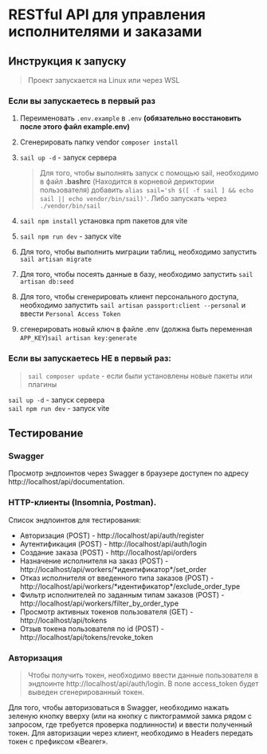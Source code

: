<h1>RESTful API для управления исполнителями и заказами</h1>

<h2>Инструкция к запуску</h2>

>Проект запускается на Linux или через WSL

<h3>Если вы запускаетесь в первый раз</h3>
<ol>
<li>

Переименовать `.env.example` в `.env` <b>(обязательно восстановить после этого файл example.env)</b> </li>
<li>

Сгенерировать папку vendor `composer install` </li>

<li> 

`sail up -d` - запуск сервера</li>

>Для того, чтобы выполнять запуск с помощью sail, необходимо в файл <b>.bashrc</b> (Находится в корневой дериктории пользователя) добавить `alias sail='sh $([ -f sail ] && echo sail || echo vendor/bin/sail)'`. Либо запускать через `./vendor/bin/sail`<br>

<li>

`sail npm install` установка npm пакетов для vite</li>

<li>

`sail npm run dev` - запуск vite</li>

<li>

Для того, чтобы выполнить миграции таблиц, необходимо запустить `sail artisan migrate` </li>

<li>

Для того, чтобы посеять данные в базу, необходимо запустить `sail artisan db:seed`</li>

<li>

Для того, чтобы сгенерировать клиент персонального доступа, необходимо запустить `sail artisan passport:client --personal` и ввести `Personal Access Token`</li>
<li>

сгенерировать новый ключ в файле .env (должна быть переменная `APP_KEY`)`sail artisan key:generate`
</li>

</ol>


<h3>Если вы запускаетесь НЕ в первый раз:</h3>

>`sail composer update` - если были установлены новые пакеты или плагины<br>

`sail up -d` - запуск сервера<br>
`sail npm run dev` - запуск vite<br>

<h2>Тестирование</h2>

<h3>Swagger</h3>
Просмотр эндпоинтов через Swagger в браузере доступен по адресу http://localhost/api/documentation.
<h3>HTTP-клиенты (Insomnia, Postman).</h3>
Список эндпоинтов для тестирования:
<ul>
<li>Авторизация (POST) - http://localhost/api/auth/register</li>
<li>Аутентификация (POST) - http://localhost/api/auth/login</li>
<li>Создание заказа (POST) - http://localhost/api/orders</li>
<li>Назначение исполнителя на заказ (POST) - http://localhost/api/workers/*идентификатор*/set_order</li>
<li>Отказ исполнителя от введенного типа заказов (POST) - http://localhost/api/workers/*идентификатор*/exclude_order_type</li>
<li>Фильтр исполнителей по заданным типам заказов (POST) - http://localhost/api/workers/filter_by_order_type</li>
<li>Просмотр активных токенов пользователя (GET) - http://localhost/api/tokens</li>
<li>Отзыв токена пользователя по id (POST) - http://localhost/api/tokens/revoke_token</li>
</ul>

<h3>Авторизация</h3>

>Чтобы получить токен, необходимо ввести данные пользователя в эндпоинте http://localhost/api/auth/login. В поле access_token будет выведен сгенерированный токен. 

Для того, чтобы авторизоваться в Swagger, необходимо нажать зеленую кнопку вверху (или на кнопку с пиктограммой замка рядом с запросом, где требуется проверка подлинности) и ввести полученный токен. Для авторизации через клиент, необходимо в Headers передать токен с префиксом «Bearer».
